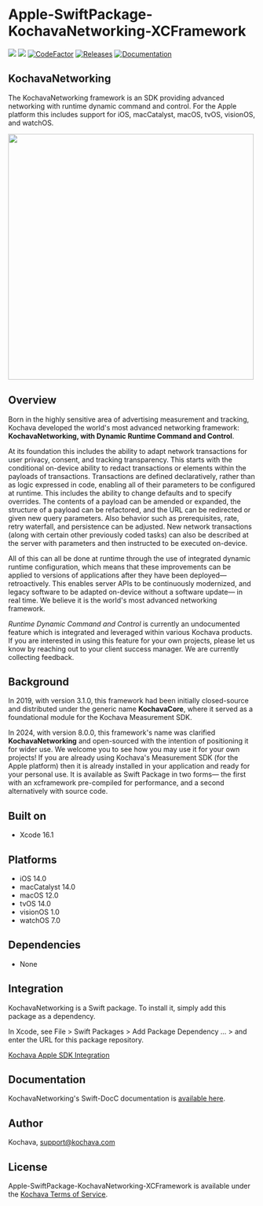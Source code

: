 # Apple-SwiftPackage-KochavaNetworking-XCFramework

[![](https://img.shields.io/endpoint?url=https%3A%2F%2Fswiftpackageindex.com%2Fapi%2Fpackages%2FKochava%2FApple-SwiftPackage-KochavaNetworking-XCFramework%2Fbadge%3Ftype%3Dplatforms)](https://swiftpackageindex.com/Kochava/Apple-SwiftPackage-KochavaNetworking-XCFramework)
[![](https://img.shields.io/endpoint?url=https%3A%2F%2Fswiftpackageindex.com%2Fapi%2Fpackages%2FKochava%2FApple-SwiftPackage-KochavaNetworking-XCFramework%2Fbadge%3Ftype%3Dswift-versions)](https://swiftpackageindex.com/Kochava/Apple-SwiftPackage-KochavaNetworking-XCFramework)
[![CodeFactor](https://www.codefactor.io/repository/github/Kochava/Apple-Swiftpackage-KochavaNetworking/badge)](https://www.codefactor.io/repository/github/Kochava/Apple-SwiftPackage-KochavaNetworking)
[![Releases](https://img.shields.io/github/v/release/kochava/Apple-SwiftPackage-KochavaNetworking-XCFramework?include_prereleases&sort=semver)](https://github.com/Kochava/Apple-SwiftPackage-KochavaNetworking-XCFramework/releases)
[![Documentation](https://img.shields.io/badge/Documentation-Visit-202020?style=flat)](https://kochava.github.io/Apple-SwiftPackage-KochavaNetworking/documentation/kochavanetworking)

## KochavaNetworking

The KochavaNetworking framework is an SDK providing advanced networking with runtime dynamic command and control.  For the Apple platform this includes support for iOS, macCatalyst, macOS, tvOS, visionOS, and watchOS.

<img src="https://storage.googleapis.com/kochava-web/2016/07/Kochava-horizontal-black-800x154.png" width="500" />

## Overview

Born in the highly sensitive area of advertising measurement and tracking, Kochava developed the world's most advanced networking framework:  **KochavaNetworking, with Dynamic Runtime Command and Control**.  

At its foundation this includes the ability to adapt network transactions for user privacy, consent, and tracking transparency.  This starts with the conditional on-device ability to redact transactions or elements within the payloads of transactions.  Transactions are defined declaratively, rather than as logic expressed in code, enabling all of their parameters to be configured at runtime.  This includes the ability to change defaults and to specify overrides.  The contents of a payload can be amended or expanded, the structure of a payload can be refactored, and the URL can be redirected or given new query parameters.  Also behavior such as prerequisites, rate, retry waterfall, and persistence can be adjusted.  New network transactions (along with certain other previously coded tasks) can also be described at the server with parameters and then instructed to be executed on-device.

All of this can all be done at runtime through the use of integrated dynamic runtime configuration, which means that these improvements can be applied to versions of applications after they have been deployed— retroactively.  This enables server APIs to be continuously modernized, and legacy software to be adapted on-device without a software update— in real time.  We believe it is the world's most advanced networking framework.

*Runtime Dynamic Command and Control* is currently an undocumented feature which is integrated and leveraged within various Kochava products.  If you are interested in using this feature for your own projects, please let us know by reaching out to your client success manager.  We are currently collecting feedback.

## Background

In 2019, with version 3.1.0, this framework had been initially closed-source and distributed under the generic name **KochavaCore**, where it served as a foundational module for the Kochava Measurement SDK.

In 2024, with version 8.0.0, this framework's name was clarified **KochavaNetworking** and open-sourced with the intention of positioning it for wider use.  We welcome you to see how you may use it for your own projects!  If you are already using Kochava's Measurement SDK (for the Apple platform) then it is already installed in your application and ready for your personal use.  It is available as Swift Package in two forms— the first with an xcframework pre-compiled for performance, and a second alternatively with source code.

## Built on

* Xcode 16.1

## Platforms

* iOS 14.0
* macCatalyst 14.0
* macOS 12.0
* tvOS 14.0
* visionOS 1.0
* watchOS 7.0

## Dependencies

* None

## Integration

KochavaNetworking is a Swift package.  To install it, simply add this package as a dependency.

In Xcode, see File > Swift Packages > Add Package Dependency ... > and enter the URL for this package repository.

[Kochava Apple SDK Integration](https://support.kochava.com/sdk-integration/ios-sdk-integration/)

## Documentation

KochavaNetworking's Swift-DocC documentation is [available here](https://kochava.github.io/Apple-SwiftPackage-KochavaNetworking/documentation/kochavanetworking).

## Author

Kochava, support@kochava.com

## License

Apple-SwiftPackage-KochavaNetworking-XCFramework is available under the [Kochava Terms of Service](https://www.kochava.com/terms-of-service/).
